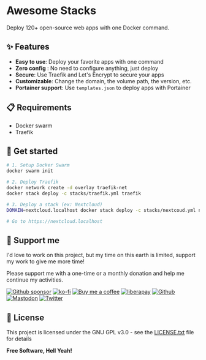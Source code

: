 # Awesome Stacks

Deploy 120+ open-source web apps with one Docker command.

## ✨ Features

- **Easy to use**: Deploy your favorite apps with one command
- **Zero config** : No need to configure anything, just deploy
- **Secure**: Use Traefik and Let's Encrypt to secure your apps
- **Customizable**: Change the domain, the volume path, the version, etc.
- **Portainer support**: Use `templates.json` to deploy apps with Portainer

## 📋 Requirements

- Docker swarm
- Traefik

## 🚀 Get started

```bash
# 1. Setup Docker Swarm
docker swarm init

# 2. Deploy Traefik
docker network create -d overlay traefik-net
docker stack deploy -c stacks/traefik.yml traefik

# 3. Deploy a stack (ex: Nextcloud)
DOMAIN=nextcloud.localhost docker stack deploy -c stacks/nextcoud.yml nextcloud

# Go to https://nextcloud.localhost
```

## 🎁 Support me

I'd love to work on this project, but my time on this earth is limited, support my work to give me more time!

Please support me with a one-time or a monthly donation and help me continue my activities.

[![Github sponsor](https://img.shields.io/badge/github-Support%20my%20work-lightgrey?style=social&logo=github)](https://github.com/sponsors/johackim/)
[![ko-fi](https://img.shields.io/badge/ko--fi-Support%20my%20work-lightgrey?style=social&logo=ko-fi)](https://ko-fi.com/johackim)
[![Buy me a coffee](https://img.shields.io/badge/Buy%20me%20a%20coffee-Support%20my%20work-lightgrey?style=social&logo=buy%20me%20a%20coffee&logoColor=%23FFDD00)](https://www.buymeacoffee.com/johackim)
[![liberapay](https://img.shields.io/badge/liberapay-Support%20my%20work-lightgrey?style=social&logo=liberapay&logoColor=%23F6C915)](https://liberapay.com/johackim/donate)
[![Github](https://img.shields.io/github/followers/johackim?label=Follow%20me&style=social)](https://github.com/johackim)
[![Mastodon](https://img.shields.io/mastodon/follow/1631?domain=https%3A%2F%2Fmastodon.ethibox.fr&style=social)](https://mastodon.ethibox.fr/@johackim)
[![Twitter](https://img.shields.io/twitter/follow/_johackim?style=social)](https://twitter.com/_johackim)

## 📜 License

This project is licensed under the GNU GPL v3.0 - see the [LICENSE.txt](https://raw.githubusercontent.com/ethibox/awesome-stacks/master/LICENSE.txt) file for details

**Free Software, Hell Yeah!**
